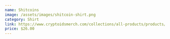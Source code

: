 ```yaml
---
name: Shitcoins
image: /assets/images/shitcoin-shirt.png
category: Shirt
link: https://www.cryptoidsmerch.com/collections/all-products/products/shitcoins-black-t-shirt
price: $26.00
---
```

